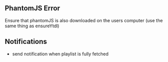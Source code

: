 ## PhantomJS Error

Ensure that phantomJS is also downloaded on the users computer (use the same thing as ensureYtdl)

## Notifications

- send notification when playlist is fully fetched
